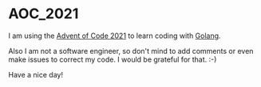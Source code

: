 # AOC_2021
I am using the [Advent of Code 2021](https://adventofcode.com/) to learn coding with [Golang](https://go.dev/).

Also I am not a software engineer, so don't mind to add comments or even make issues to correct my code. I would be grateful for that. :-)

Have a nice day!